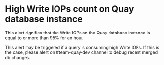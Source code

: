 # High Write IOPs count on Quay database instance

This alert signifies that the Write IOPs on the Quay database instance is equal to or more than 95% for an hour.

This alert may be triggered if a query is consuming high Write IOPs. If this is the case, please alert on #team-quay-dev channel to debug recent merged db changes.
